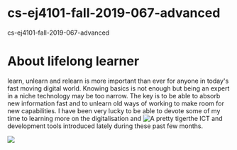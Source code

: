 # cs-ej4101-fall-2019-067-advanced
cs-ej4101-fall-2019-067-advanced

# About lifelong learner
learn, unlearn and relearn is more important than ever for anyone in today's fast moving digital world. Knowing basics is not enough but being an expert in a niche technology may be too narrow. The key is to be able to absorb new information fast and to unlearn old ways of working to make room for new capabilities. I have been very lucky to be able to devote some of my time to learning more on the digitalisation and ![A pretty tiger](https://upload.wikimedia.org/wikipedia/commons/5/56/Tiger.50.jpg)the ICT and development tools introduced lately during these past few months.

![](https://upload.wikimedia.org/wikipedia/commons/5/56/Tiger.50.jpg)
